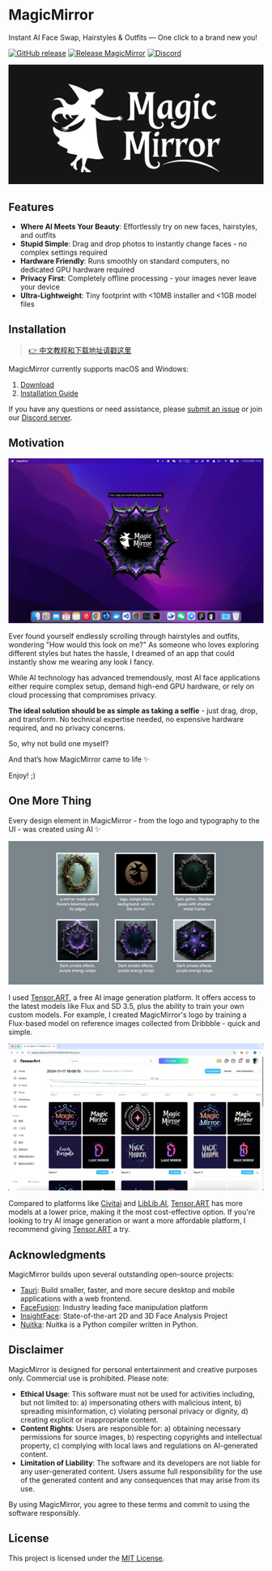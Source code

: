 # MagicMirror

Instant AI Face Swap, Hairstyles & Outfits — One click to a brand new you!

[![GitHub release](https://img.shields.io/github/v/release/idootop/MagicMirror.svg)](https://github.com/idootop/MagicMirror/releases) [![Release MagicMirror](https://github.com/idootop/MagicMirror/actions/workflows/build-app.yaml/badge.svg)](https://github.com/idootop/MagicMirror/actions/workflows/build-app.yaml) [![Discord](https://img.shields.io/discord/1309845147433042002?logo=discord&logoColor=white)](https://discord.gg/87RuMC5smy)

![](src/assets/images/magic-mirror.svg)

## Features

- **Where AI Meets Your Beauty**: Effortlessly try on new faces, hairstyles, and outfits
- **Stupid Simple**: Drag and drop photos to instantly change faces - no complex settings required
- **Hardware Friendly**: Runs smoothly on standard computers, no dedicated GPU hardware required
- **Privacy First**: Completely offline processing - your images never leave your device
- **Ultra-Lightweight**: Tiny footprint with <10MB installer and <1GB model files

## Installation

> [👉 中文教程和下载地址请戳这里](./README.zh-CN.md)

MagicMirror currently supports macOS and Windows:

1. [Download](https://github.com/idootop/MagicMirror/releases/tag/app-v1.0.0)
2. [Installation Guide](https://thread-sphynx-f26.notion.site/MagicMirror-User-Guide-147aea89ebf680c189cdd76f5668261a)

If you have any questions or need assistance, please [submit an issue](https://github.com/idootop/MagicMirror/issues) or join our [Discord server](https://discord.gg/87RuMC5smy).

## Motivation

![](screenshots/demo.webp)

Ever found yourself endlessly scrolling through hairstyles and outfits, wondering "How would this look on me?" As someone who loves exploring different styles but hates the hassle, I dreamed of an app that could instantly show me wearing any look I fancy.

While AI technology has advanced tremendously, most AI face applications either require complex setup, demand high-end GPU hardware, or rely on cloud processing that compromises privacy.

**The ideal solution should be as simple as taking a selfie** - just drag, drop, and transform. No technical expertise needed, no expensive hardware required, and no privacy concerns.

So, why not build one myself?

And that’s how MagicMirror came to life ✨

Enjoy! ;)

## One More Thing

Every design element in MagicMirror - from the logo and typography to the UI - was created using AI ✨

![](screenshots/aigc.webp)

I used [Tensor.ART](https://tensor.art/), a free AI image generation platform. It offers access to the latest models like Flux and SD 3.5, plus the ability to train your own custom models. For example, I created MagicMirror's logo by training a Flux-based model on reference images collected from Dribbble - quick and simple.

![](screenshots/train.webp)

Compared to platforms like [Civitai](https://civitai.com/) and [LibLib.AI](https://www.liblib.art/), [Tensor.ART](https://tensor.art/) has more models at a lower price, making it the most cost-effective option. If you're looking to try AI image generation or want a more affordable platform, I recommend giving [Tensor.ART](https://tensor.art/) a try.

## Acknowledgments

MagicMirror builds upon several outstanding open-source projects:

- [Tauri](https://github.com/tauri-apps/tauri): Build smaller, faster, and more secure desktop and mobile applications with a web frontend.
- [FaceFusion](https://github.com/facefusion/facefusion): Industry leading face manipulation platform
- [InsightFace](https://github.com/deepinsight/insightface): State-of-the-art 2D and 3D Face Analysis Project
- [Nuitka](https://github.com/Nuitka/Nuitka): Nuitka is a Python compiler written in Python.

## Disclaimer

MagicMirror is designed for personal entertainment and creative purposes only. Commercial use is prohibited. Please note:

- **Ethical Usage**: This software must not be used for activities including, but not limited to: a) impersonating others with malicious intent, b) spreading misinformation, c) violating personal privacy or dignity, d) creating explicit or inappropriate content.
- **Content Rights**: Users are responsible for: a) obtaining necessary permissions for source images, b) respecting copyrights and intellectual property, c) complying with local laws and regulations on AI-generated content.
- **Limitation of Liability**: The software and its developers are not liable for any user-generated content. Users assume full responsibility for the use of the generated content and any consequences that may arise from its use.

By using MagicMirror, you agree to these terms and commit to using the software responsibly.

## License

This project is licensed under the [MIT License](./LICENSE).
